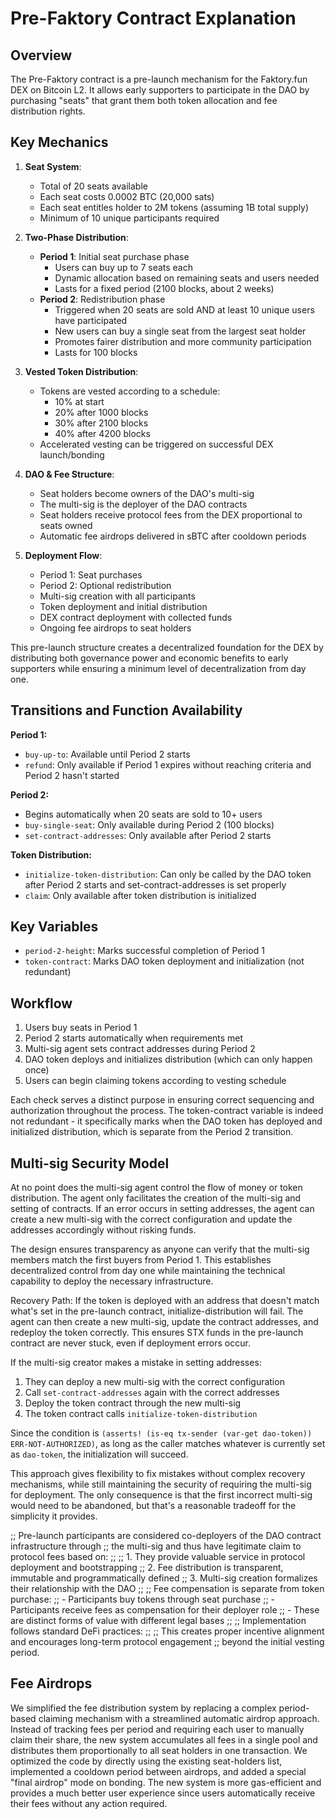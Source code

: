 # Pre-Faktory Contract Explanation

## Overview

The Pre-Faktory contract is a pre-launch mechanism for the Faktory.fun DEX on Bitcoin L2. It allows early supporters to participate in the DAO by purchasing "seats" that grant them both token allocation and fee distribution rights.

## Key Mechanics

1. **Seat System**:

   - Total of 20 seats available
   - Each seat costs 0.0002 BTC (20,000 sats)
   - Each seat entitles holder to 2M tokens (assuming 1B total supply)
   - Minimum of 10 unique participants required

2. **Two-Phase Distribution**:

   - **Period 1**: Initial seat purchase phase
     - Users can buy up to 7 seats each
     - Dynamic allocation based on remaining seats and users needed
     - Lasts for a fixed period (2100 blocks, about 2 weeks)
   - **Period 2**: Redistribution phase
     - Triggered when 20 seats are sold AND at least 10 unique users have participated
     - New users can buy a single seat from the largest seat holder
     - Promotes fairer distribution and more community participation
     - Lasts for 100 blocks

3. **Vested Token Distribution**:

   - Tokens are vested according to a schedule:
     - 10% at start
     - 20% after 1000 blocks
     - 30% after 2100 blocks
     - 40% after 4200 blocks
   - Accelerated vesting can be triggered on successful DEX launch/bonding

4. **DAO & Fee Structure**:

   - Seat holders become owners of the DAO's multi-sig
   - The multi-sig is the deployer of the DAO contracts
   - Seat holders receive protocol fees from the DEX proportional to seats owned
   - Automatic fee airdrops delivered in sBTC after cooldown periods

5. **Deployment Flow**:
   - Period 1: Seat purchases
   - Period 2: Optional redistribution
   - Multi-sig creation with all participants
   - Token deployment and initial distribution
   - DEX contract deployment with collected funds
   - Ongoing fee airdrops to seat holders

This pre-launch structure creates a decentralized foundation for the DEX by distributing both governance power and economic benefits to early supporters while ensuring a minimum level of decentralization from day one.

## Transitions and Function Availability

**Period 1:**

- `buy-up-to`: Available until Period 2 starts
- `refund`: Only available if Period 1 expires without reaching criteria and Period 2 hasn't started

**Period 2:**

- Begins automatically when 20 seats are sold to 10+ users
- `buy-single-seat`: Only available during Period 2 (100 blocks)
- `set-contract-addresses`: Only available after Period 2 starts

**Token Distribution:**

- `initialize-token-distribution`: Can only be called by the DAO token after Period 2 starts and set-contract-addresses is set properly
- `claim`: Only available after token distribution is initialized

## Key Variables

- `period-2-height`: Marks successful completion of Period 1
- `token-contract`: Marks DAO token deployment and initialization (not redundant)

## Workflow

1. Users buy seats in Period 1
2. Period 2 starts automatically when requirements met
3. Multi-sig agent sets contract addresses during Period 2
4. DAO token deploys and initializes distribution (which can only happen once)
5. Users can begin claiming tokens according to vesting schedule

Each check serves a distinct purpose in ensuring correct sequencing and authorization throughout the process. The token-contract variable is indeed not redundant - it specifically marks when the DAO token has deployed and initialized distribution, which is separate from the Period 2 transition.

## Multi-sig Security Model

At no point does the multi-sig agent control the flow of money or token distribution. The agent only facilitates the creation of the multi-sig and setting of contracts. If an error occurs in setting addresses, the agent can create a new multi-sig with the correct configuration and update the addresses accordingly without risking funds.

The design ensures transparency as anyone can verify that the multi-sig members match the first buyers from Period 1. This establishes decentralized control from day one while maintaining the technical capability to deploy the necessary infrastructure.

Recovery Path: If the token is deployed with an address that doesn't match what's set in the pre-launch contract, initialize-distribution will fail. The agent can then create a new multi-sig, update the contract addresses, and redeploy the token correctly. This ensures STX funds in the pre-launch contract are never stuck, even if deployment errors occur.

If the multi-sig creator makes a mistake in setting addresses:

1. They can deploy a new multi-sig with the correct configuration
2. Call `set-contract-addresses` again with the correct addresses
3. Deploy the token contract through the new multi-sig
4. The token contract calls `initialize-token-distribution`

Since the condition is `(asserts! (is-eq tx-sender (var-get dao-token)) ERR-NOT-AUTHORIZED)`, as long as the caller matches whatever is currently set as `dao-token`, the initialization will succeed.

This approach gives flexibility to fix mistakes without complex recovery mechanisms, while still maintaining the security of requiring the multi-sig for deployment. The only consequence is that the first incorrect multi-sig would need to be abandoned, but that's a reasonable tradeoff for the simplicity it provides.

;; Pre-launch participants are considered co-deployers of the DAO contract infrastructure through
;; the multi-sig and thus have legitimate claim to protocol fees based on:
;;
;; 1. They provide valuable service in protocol deployment and bootstrapping
;; 2. Fee distribution is transparent, immutable and programmatically defined
;; 3. Multi-sig creation formalizes their relationship with the DAO
;;
;; Fee compensation is separate from token purchase:
;; - Participants buy tokens through seat purchase
;; - Participants receive fees as compensation for their deployer role
;; - These are distinct forms of value with different legal bases
;;
;; Implementation follows standard DeFi practices:
;;
;; This creates proper incentive alignment and encourages long-term protocol engagement
;; beyond the initial vesting period.

## Fee Airdrops

We simplified the fee distribution system by replacing a complex period-based claiming mechanism with a streamlined automatic airdrop approach. Instead of tracking fees per period and requiring each user to manually claim their share, the new system accumulates all fees in a single pool and distributes them proportionally to all seat holders in one transaction. We optimized the code by directly using the existing seat-holders list, implemented a cooldown period between airdrops, and added a special "final airdrop" mode on bonding. The new system is more gas-efficient and provides a much better user experience since users automatically receive their fees without any action required.
